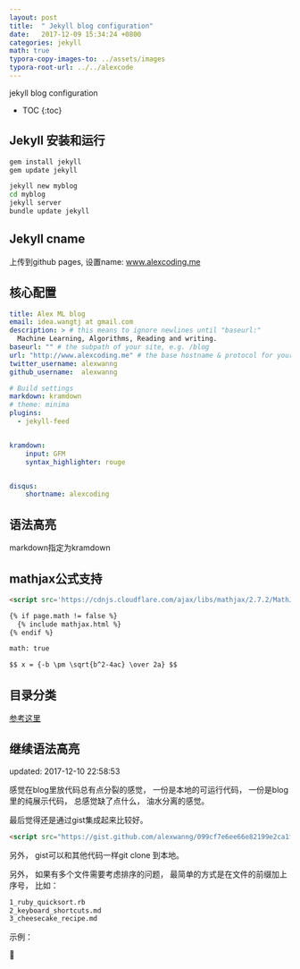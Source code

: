 ```yaml
---
layout: post
title:  " Jekyll blog configuration"
date:   2017-12-09 15:34:24 +0800
categories: jekyll
math: true
typora-copy-images-to: ../assets/images
typora-root-url: ../../alexcode
---
```

jekyll blog configuration


* TOC
{:toc}


## Jekyll 安装和运行

```bash
gem install jekyll
gem update jekyll

jekyll new myblog
cd myblog
jekyll server
bundle update jekyll
```



## Jekyll cname

上传到github pages, 设置name: www.alexcoding.me

## 核心配置

```yml
title: Alex ML blog
email: idea.wangtj at gmail.com
description: > # this means to ignore newlines until "baseurl:"
  Machine Learning, Algorithms, Reading and writing. 
baseurl: "" # the subpath of your site, e.g. /blog
url: "http://www.alexcoding.me" # the base hostname & protocol for your site, e.g. http://example.com
twitter_username: alexwanng
github_username:  alexwanng

# Build settings
markdown: kramdown
# theme: minima
plugins:
  - jekyll-feed


kramdown:
    input: GFM
    syntax_highlighter: rouge 


disqus:
    shortname: alexcoding
```



## 语法高亮

markdown指定为kramdown

## mathjax公式支持

```html
<script src='https://cdnjs.cloudflare.com/ajax/libs/mathjax/2.7.2/MathJax.js?config=TeX-MML-AM_CHTML'></script>

```

```markdown
{% if page.math != false %}
  {% include mathjax.html %}
{% endif %}

math: true

$$ x = {-b \pm \sqrt{b^2-4ac} \over 2a} $$
```



## 目录分类

 [参考这里](http://longqian.me/2017/02/09/github-jekyll-tag/)





## 继续语法高亮

updated: 2017-12-10 22:58:53



感觉在blog里放代码总有点分裂的感觉， 一份是本地的可运行代码， 一份是blog里的纯展示代码， 总感觉缺了点什么， 油水分离的感觉。 



最后觉得还是通过gist集成起来比较好。 

```html
<script src="https://gist.github.com/alexwanng/099cf7e6ee66e82199e2ca1f32b0fed0.js"></script>
```



另外， gist可以和其他代码一样git clone 到本地。 



另外， 如果有多个文件需要考虑排序的问题， 最简单的方式是在文件的前缀加上序号， 比如：

```html
1_ruby_quicksort.rb
2_keyboard_shortcuts.md
3_cheesecake_recipe.md
```



示例：

<script src="https://gist.github.com/alexwanng/a09de354ab75a12c9e87a977b8b85d62.js"></script>



<script src="https://gist.github.com/alexwanng/099cf7e6ee66e82199e2ca1f32b0fed0.js"></script>





